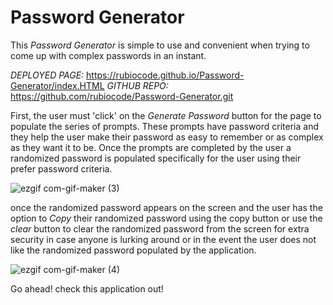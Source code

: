 # Password Generator 

This _Password Generator_ is simple to use and convenient when trying to come up with complex passwords in an instant. 

*DEPLOYED PAGE:* https://rubiocode.github.io/Password-Generator/index.HTML
*GITHUB REPO:* https://github.com/rubiocode/Password-Generator.git

First, the user must 'click' on the *Generate Password* button for the page to populate the series of prompts. These prompts have password criteria and they help the user make their password as easy to remember or as complex as they want it to be. Once the prompts are completed by the user a randomized password is populated specifically for the user using their prefer password criteria. 

![ezgif com-gif-maker (3)](https://user-images.githubusercontent.com/78938193/117563153-db6e9480-b058-11eb-98a2-62d62985c86c.gif)



 once the randomized password appears on the screen and the user has the option to *Copy* their randomized password using the copy button or use the *clear* button to clear the randomized password from the screen for extra security in case anyone is lurking around or in the event the user does not like the randomized password populated by the application. 


![ezgif com-gif-maker (4)](https://user-images.githubusercontent.com/78938193/117563141-c0038980-b058-11eb-80d7-1224fd1bebb3.gif)


Go ahead! check this application out! 